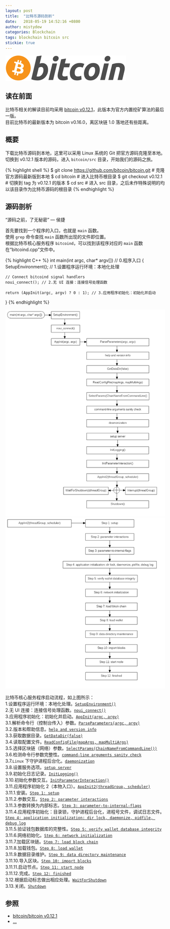 ```yaml
---
layout: post
title:  "比特币源码剖析"
date:   2018-05-19 14:52:16 +0800
author: mistydew
categories: Blockchain
tags: blockchain bitcoin src
stickie: true
---
```

![bitcoin](/images/20180504/bitcoin.svg)

## 读在前面
比特币相关的解读目前均采用 [bitcoin v0.12.1](https://github.com/bitcoin/bitcoin/tree/v0.12.1)，此版本为官方内置挖矿算法的最后一版。<br>
目前比特币的最新版本为 bitcoin v0.16.0，离区块链 1.0 落地还有些距离。

## 概要
下载比特币源码到本地，这里可以采用 Linux 系统的 Git 把官方源码克隆至本地。<br>
切换到 v0.12.1 版本的源码，进入 `bitcoin/src` 目录，开始我们的源码之旅。

{% highlight shell %}
$ git clone https://github.com/bitcoin/bitcoin.git # 克隆官方源码最新版到本地
$ cd bitcoin # 进入比特币根目录
$ git checkout v0.12.1 # 切换到 tag 为 v0.12.1 的版本
$ cd src # 进入 src 目录，之后未作特殊说明的均以该目录作为比特币源码的根目录
{% endhighlight %}

## 源码剖析
“源码之前，了无秘密” — 侯捷<br>

首先要找到一个程序的入口，也就是 `main` 函数。<br>
使用 `grep` 命令查找 `main` 函数所出现的文件即位置。<br>
根据比特币核心服务程序 `bitcoind`，可以找到该程序对应的 `main` 函数在“bitcoind.cpp”文件中。

{% highlight C++ %}
int main(int argc, char* argv[]) // 0.程序入口
{
    SetupEnvironment(); // 1.设置程序运行环境：本地化处理

    // Connect bitcoind signal handlers
    noui_connect(); // 2.无 UI 连接：连接信号处理函数

    return (AppInit(argc, argv) ? 0 : 1); // 3.应用程序初始化：初始化并启动
}
{% endhighlight %}

![bitcoindsetup01](/images/20180519/bitcoindsetup01.png)
![bitcoindsetup02](/images/20180519/bitcoindsetup02.png)

比特币核心服务程序启动流程，如上图所示：<br>
1.设置程序运行环境：本地化处理。[`SetupEnvironment()`](/2018/05/26/bitcoin-source-anatomy-01#SetupEnvironment-ref)<br>
2.无 UI 连接：连接信号处理函数。[`noui_connect()`](/2018/05/26/bitcoin-source-anatomy-01#noui_connect-ref)<br>
3.应用程序初始化：初始化并启动。[`AppInit(argc, argv)`](/2018/06/02/bitcoin-source-anatomy-02#AppInit-ref)<br>
3.1.解析命令行（控制台传入）参数。[`ParseParameters(argc, argv)`](/2018/06/02/bitcoin-source-anatomy-02#ParseParameters-ref)<br>
3.2.版本和帮助信息。[`help and version info`](/2018/06/02/bitcoin-source-anatomy-02#HelpVersionInfo-ref)<br>
3.3.获取数据目录。[`GetDataDir(false)`](/2018/06/09/bitcoin-source-anatomy-03#GetDataDir-ref)<br>
3.4.读取配置文件。[`ReadConfigFile(mapArgs, mapMultiArgs)`](/2018/06/09/bitcoin-source-anatomy-03#ReadConfigFile-ref)<br>
3.5.选择区块链（网络）参数。[`SelectParams(ChainNameFromCommandLine())`](/2018/06/09/bitcoin-source-anatomy-03#SelectParams-ref)<br>
3.6.检测命令行参数完整性。[`command-line arguments sanity check`](/2018/06/09/bitcoin-source-anatomy-03#Command-line-ref)<br>
3.7.`Linux` 下守护进程后台化。[`daemonization`](/2018/06/09/bitcoin-source-anatomy-03#Daemon-ref)<br>
3.8.设置服务选项。[`setup server`](/2018/06/09/bitcoin-source-anatomy-03#Server-ref)<br>
3.9.初始化日志记录。[`InitLogging()`](/2018/06/16/bitcoin-source-anatomy-04#InitLogging-ref)<br>
3.10.初始化参数交互。[`InitParameterInteraction()`](/2018/06/16/bitcoin-source-anatomy-04#InitParameterInteraction-ref)<br>
3.11.应用程序初始化 2（本物入口）。[`AppInit2(threadGroup, scheduler)`](/2018/06/16/bitcoin-source-anatomy-04#AppInit2-ref)<br>
3.11.1.安装。[`Step 1: setup`](/2018/06/16/bitcoin-source-anatomy-04#Step01-ref)<br>
3.11.2.参数交互。[`Step 2: parameter interactions`](/2018/06/16/bitcoin-source-anatomy-04#Step02-ref)<br>
3.11.3.参数转换为内部标志。[`Step 3: parameter-to-internal-flags`](/2018/06/23/bitcoin-source-anatomy-05#Step03-ref)<br>
3.11.4.应用程序初始化：目录锁，守护进程后台化，进程号文件，调试日志文件。[`Step 4: application initialization: dir lock, daemonize, pidfile, debug log`](/2018/06/23/bitcoin-source-anatomy-05#Step04-ref)<br>
3.11.5.验证钱包数据库的完整性。[`Step 5: verify wallet database integrity`]()<br>
3.11.6.网络初始化。[`Step 6: network initialization`]()<br>
3.11.7.加载区块链。[`Step 7: load block chain`]()<br>
3.11.8.加载钱包。[`Step 8: load wallet`]()<br>
3.11.9.数据目录维护。[`Step 9: data directory maintenance`]()<br>
3.11.10.导入区块。[`Step 10: import blocks`]()<br>
3.11.11.启动节点。[`Step 11: start node`]()<br>
3.11.12.完成。[`Step 12: finished`]()<br>
3.12.根据启动标志做出相应处理。[`WaitForShutdown`]()<br>
3.13.关闭。[`Shutdown`]()

## 参照
* [bitcoin/bitcoin v0.12.1](https://github.com/bitcoin/bitcoin/tree/v0.12.1)
* [...](https://github.com/mistydew/blockchain)
